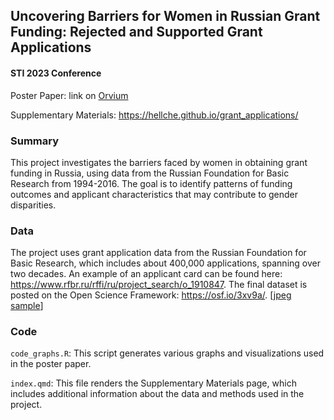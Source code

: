 ## Uncovering Barriers for Women in Russian Grant Funding: Rejected and Supported Grant Applications

#### STI 2023 Conference

Poster Paper: link on [Orvium](https://s3.eu-central-1.amazonaws.com/files.prod.orvium.io/64415330e3ec446b18b0318d/publication-64415330e3ec446b18b0318d.pdf?X-Amz-Algorithm=AWS4-HMAC-SHA256&X-Amz-Content-Sha256=UNSIGNED-PAYLOAD&X-Amz-Credential=ASIA3RQZAKDWBT7FPUBC%2F20230422%2Feu-central-1%2Fs3%2Faws4_request&X-Amz-Date=20230422T111608Z&X-Amz-Expires=3600&X-Amz-Security-Token=IQoJb3JpZ2luX2VjEMP%2F%2F%2F%2F%2F%2F%2F%2F%2F%2FwEaDGV1LWNlbnRyYWwtMSJHMEUCIQDqoo0PBmvr7wNjm%2Fpbc8%2F4nhWTBXhpOPKXC3lGYUn%2FZAIgd9HwNizdwCT7sjsqDnEUApCfy50e%2Fd5wQfhrB8Ez0AgqkwMIvP%2F%2F%2F%2F%2F%2F%2F%2F%2F%2FARAEGgw3OTM1NDc2NTc0NTIiDFsO5%2FFrTL3E%2F3XAMirnAhJRFICFQnUKd13NTMbQdKMd9f%2Bt5tLN2WDfzXWoiz3M36FsBr8cEHvNg30x%2FJuMXnxO4Q2dsEPeMbfNFe7aLBHrwPQvEUTGu4Il%2Fvit8zGHAFPyTBD3o0bylbnuyfa1Ew89vOKvQSJ9dwCjNAzSZYKMlOBZN3xrGWohlQIEEFweR2%2B3noUPVWjcdDkrR2h5SfgfteTimBNDQUGcXIiBVIUsKOXcm2gbECap40JYmxI01xlle%2FpF41aYnJaKKLO0Wj%2BUktuLFs%2F0N%2FQSKCvsb%2F%2B1leS10Jn1jiw8iB5qvIieuoe4maN1yEH94Zqei%2BwEtu%2B5jvKRwMQLRIVlkAW2Ix2RYehgnHPQHdDForcYU1DZdw9a4SWSDoJ3oZPC2BVLwdho%2FtMk%2B%2BqruP5wnmZ0TddEfhiMMFtV8XJRm1aFp5bS3e14o44IUwoGW254Hp6Ikn6RwGaKMWXWzztpRC563%2B3iq7amhwe3MPvyjqIGOp0BA153HNbfJuBRny6sW48zkZETsWe0sSDzqp6k9S4iOIlVPI1nAKXygk8lLqnzk8yNws8YUGX%2FGswC3XpRNplu5AXGgxeULLeucYgIR%2Fd3%2FTDudWJMqFhvKrCDwo7DT%2BQQhM7XkCHuXAxMpZ%2FmM%2B0Wm183Sog0tdg1zYQuD9wYjhV3JFURynXwabdproaCz6Lp1Ue1z%2B3%2BJLfHMo%2Bpgg%3D%3D&X-Amz-Signature=1c33249fdb035320070cdab33b372c9d499eb56f964c63493238be75bf38e218&X-Amz-SignedHeaders=host&x-id=GetObject)

Supplementary Materials: https://hellche.github.io/grant_applications/

### Summary

This project investigates the barriers faced by women in obtaining grant funding in Russia, using data from the Russian Foundation for Basic Research from 1994-2016. The goal is to identify patterns of funding outcomes and applicant characteristics that may contribute to gender disparities.

### Data

The project uses grant application data from the Russian Foundation for Basic Research, which includes about 400,000 applications, spanning over two decades. An example of an applicant card can be found here: https://www.rfbr.ru/rffi/ru/project_search/o_1910847. The final dataset is posted on the Open Science Framework: https://osf.io/3xv9a/. \[[jpeg sample](https://hellche.github.io/grant_applications/files/application_card_sample.png)\]

### Code

`code_graphs.R`: This script generates various graphs and visualizations used in the poster paper.

`index.qmd`: This file renders the Supplementary Materials page, which includes additional information about the data and methods used in the project.
